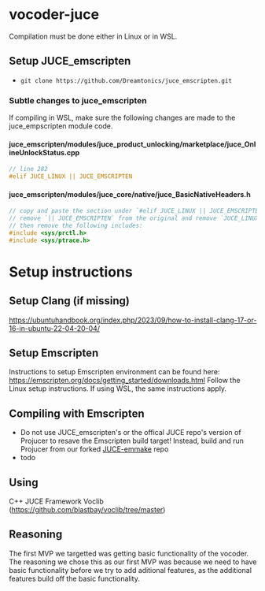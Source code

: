# vocoder-juce

Compilation must be done either in Linux or in WSL.

## Setup JUCE_emscripten

- `git clone https://github.com/Dreamtonics/juce_emscripten.git`

### Subtle changes to juce_emscripten

If compiling in WSL, make sure the following changes are made to the juce_empscripten module code.

#### juce_emscripten/modules/juce_product_unlocking/marketplace/juce_OnlineUnlockStatus.cpp

```cpp
// line 282
#elif JUCE_LINUX || JUCE_EMSCRIPTEN
```

#### juce_emscripten/modules/juce_core/native/juce_BasicNativeHeaders.h

```cpp
// copy and paste the section under `#elif JUCE_LINUX || JUCE_EMSCRIPTEN` including that line
// remove `|| JUCE_EMSCRIPTEN` from the original and remove `JUCE_LINUX ||` from the copy
// then remove the following includes:
#include <sys/prctl.h>
#include <sys/ptrace.h>
```

# Setup instructions

## Setup Clang (if missing)
https://ubuntuhandbook.org/index.php/2023/09/how-to-install-clang-17-or-16-in-ubuntu-22-04-20-04/

## Setup Emscripten

Instructions to setup Emscripten environment can be found here: https://emscripten.org/docs/getting_started/downloads.html
Follow the Linux setup instructions. If using WSL, the same instructions apply.

## Compiling with Emscripten

- Do not use JUCE_emscripten's or the offical JUCE repo's version of Projucer to resave the Emscripten build target! Instead, build and run Projucer from our forked [JUCE-emmake](https://github.com/CS-3311-JDE-3346/JUCE-emmake) repo
- todo

## Using

C++
JUCE Framework
Voclib (https://github.com/blastbay/voclib/tree/master)

## Reasoning

The first MVP we targetted was getting basic functionality of the vocoder. The reasoning we chose this as our first MVP was because we need to have basic functionality before we try to add aditional features, as the additional features build off the basic functionality.
